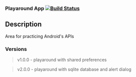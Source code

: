 ### Playaround App [![Build Status](https://travis-ci.org/ekeitho/PlayaroundApp.svg)](https://travis-ci.org/ekeitho/PlayaroundApp)

## Description
Area for practicing Android's APIs

### Versions

   >v1.0.0 - playaround with shared preferences
   
   >v2.0.0 - playaround with sqlite database and alert dialog
